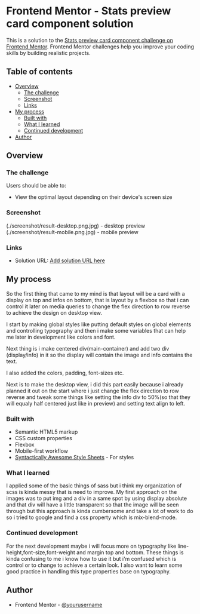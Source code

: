 # Frontend Mentor - Stats preview card component solution

This is a solution to the [Stats preview card component challenge on Frontend Mentor](https://www.frontendmentor.io/challenges/stats-preview-card-component-8JqbgoU62). Frontend Mentor challenges help you improve your coding skills by building realistic projects.

## Table of contents

- [Overview](#overview)
  - [The challenge](#the-challenge)
  - [Screenshot](#screenshot)
  - [Links](#links)
- [My process](#my-process)
  - [Built with](#built-with)
  - [What I learned](#what-i-learned)
  - [Continued development](#continued-development)
- [Author](#author)

## Overview

### The challenge

Users should be able to:

- View the optimal layout depending on their device's screen size

### Screenshot

(./screenshot/result-desktop.png.jpg) - desktop preview
(./screenshot/result-mobile.png.jpg) - mobile preview

### Links

- Solution URL: [Add solution URL here](https://github.com/khaizter/stats-preview-card-component)

## My process

So the first thing that came to my mind is that layout will be a card with a display on top and infos on bottom, that is layout by a flexbox so that i can control it later on media queries to change the flex direction to row reverse to achieve the design on desktop view.

I start by making global styles like putting default styles on global elements and controlling typography and then i make some variables that can help me later in development like colors and font.

Next thing is i make centered div(main-container) and add two div (display/info) in it so the display will contain the image and info contains the text.

I also added the colors, padding, font-sizes etc.

Next is to make the desktop view, i did this part easily because i already planned it out on the start where i just change the flex direction to row reverse and tweak some things like setting the info div to 50%(so that they will equaly half centered just like in preview) and setting text align to left.

### Built with

- Semantic HTML5 markup
- CSS custom properties
- Flexbox
- Mobile-first workflow
- [Syntactically Awesome Style Sheets](https://sass-lang.com/) - For styles

### What I learned

I applied some of the basic things of sass but i think my organization of scss is kinda messy that is need to improve.
My first approach on the images was to put img and a div in a same spot by using display absolute and that div will have a little transparent so that the image will be seen through
but this approach is kinda cumbersome and take a lot of work to do so i tried to google and find a css property which is mix-blend-mode.

### Continued development

For the next development maybe i will focus more on typography like line-height,font-size,font-weight and margin top and bottom. These things is kinda confusing to me i know how to use it but i'm confused which is control or to change to achieve a certain look. I also want to learn some good practice in handling this type properties base on typography.

## Author

- Frontend Mentor - [@yourusername](https://www.frontendmentor.io/profile/khaizter)

